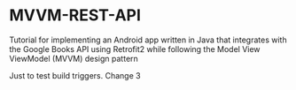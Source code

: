 # MVVM-REST-API
Tutorial for implementing an Android app written in Java that integrates with the Google Books API using Retrofit2 while following the Model View ViewModel (MVVM) design pattern

Just to test build triggers.
Change 3
